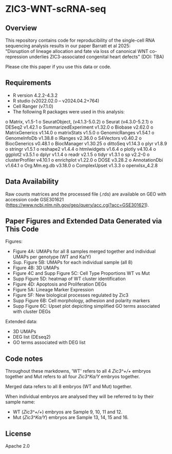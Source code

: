 # ZIC3-WNT-scRNA-seq

## Overview
This repository contains code for reproducibility of the single-cell RNA sequencing analysis results in our paper Barratt et al 2025:  
"Disruption of lineage allocation and fate via loss of canonical WNT co-repression underlies ZIC3-associated congenital heart defects" (DOI: TBA)

Please cite this paper if you use this data or code. 

## Requirements
- R version 4.2.2-4.3.2
- R studio (v2022.02.0 – v2024.04.2+764)
- Cell Ranger (v7.1.0)
- The following R packages were used in this analysis:

o	Matrix, v1.5-1
o	SeuratObject, (v4.1.3-5.0.2)
o	Seurat (v4.3.0-5.2.1)
o	DESeq2 v1.42.1
o	SummarizedExperiment v1.32.0
o	Biobase v2.62.0
o	MatrixGenerics v1.14.0
o	matrixStats v1.5.0
o	GenomicRanges v1.54.1
o	GenomeInfoDb v1.38.8
o	IRanges v2.36.0
o	S4Vectors v0.40.2
o	BiocGenerics v0.48.1
o	BiocManager v1.30.25
o	dittoSeq v1.14.3
o	plyr v1.8.9
o	stringr v1.5.1
o	reshape2 v1.4.4
o	htmlwidgets v1.6.4
o	plotly v4.10.4
o	ggplot2 v3.5.1
o	dplyr v1.1.4
o	readr v2.1.5
o	tidyr v1.3.1
o	sp v2.2-0
o	clusterProfiler v4.10.1
o	enrichplot v1.22.0
o	DOSE v3.28.2
o	AnnotationDbi v1.64.1
o	Org.Mm.eg.db v3.18.0
o	ComplexUpset v1.3.3
o	openxlsx_4.2.8


## Data Availability
Raw counts matrices and the processed file (.rds) are available on GEO with accession code GSE301621 (https://www.ncbi.nlm.nih.gov/geo/query/acc.cgi?acc=GSE301621).

## Paper Figures and Extended Data Generated via This Code
Figures:

- Figure 4A: UMAPs for all 8 samples merged together and individual UMAPs per genotype (WT and Ka/Y)
- Sup. Figure 5B: UMAPs for each individual sample (all 8)
- Figure 4B: 3D UMAPs
- Figure 4C and Supp Figure 5C: Cell Type Proportions WT vs Mut
- Supp Figure 5D: heatmap of WT cluster identification
- Figure 4D: Apoptosis and Proliferation DEGs
- Figure 5A: Lineage Marker Expression
- Figure 5F: New biological processes regulated by Zic3
- Supp Figure 6B: Cell morphology, adhesion and polarity markers
- Supp Figure 6C: Upset plot depiciting simplified GO terms associated with cluster DEGs

Extended data:

- 3D UMAPs
- DEG list (DEseq2)
- GO terms associated with DEG list

## Code notes

Throughout these markdowns, 'WT' refers to all 4 *Zic3^+/+* embryos together and Mut refers to all four *Zic3^Ka/Y* embryos together.

Merged data refers to all 8 embryos (WT and Mut) together. 

When individual embryos are analysed they will be referred to by their sample name: 
- WT (*Zic3^+/+*) embryos are Sample 9, 10, 11 and 12. 
- Mut (*Zic3^Ka/Y*) embryos are Sample 13, 14, 15 and 16. 

## License
Apache 2.0
